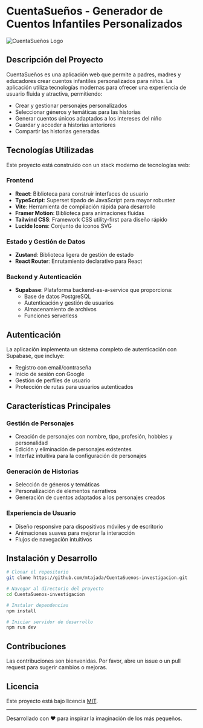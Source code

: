 # CuentaSueños - Generador de Cuentos Infantiles Personalizados

![CuentaSueños Logo](https://lovable.dev/projects/f290b21d-9a8e-415b-8025-bebb8625aa3d)

## Descripción del Proyecto

CuentaSueños es una aplicación web que permite a padres, madres y educadores crear cuentos infantiles personalizados para niños. La aplicación utiliza tecnologías modernas para ofrecer una experiencia de usuario fluida y atractiva, permitiendo:

- Crear y gestionar personajes personalizados
- Seleccionar géneros y temáticas para las historias
- Generar cuentos únicos adaptados a los intereses del niño
- Guardar y acceder a historias anteriores
- Compartir las historias generadas

## Tecnologías Utilizadas

Este proyecto está construido con un stack moderno de tecnologías web:

### Frontend
- **React**: Biblioteca para construir interfaces de usuario
- **TypeScript**: Superset tipado de JavaScript para mayor robustez
- **Vite**: Herramienta de compilación rápida para desarrollo
- **Framer Motion**: Biblioteca para animaciones fluidas
- **Tailwind CSS**: Framework CSS utility-first para diseño rápido
- **Lucide Icons**: Conjunto de iconos SVG

### Estado y Gestión de Datos
- **Zustand**: Biblioteca ligera de gestión de estado
- **React Router**: Enrutamiento declarativo para React

### Backend y Autenticación
- **Supabase**: Plataforma backend-as-a-service que proporciona:
  - Base de datos PostgreSQL
  - Autenticación y gestión de usuarios
  - Almacenamiento de archivos
  - Funciones serverless

## Autenticación

La aplicación implementa un sistema completo de autenticación con Supabase, que incluye:
- Registro con email/contraseña
- Inicio de sesión con Google
- Gestión de perfiles de usuario
- Protección de rutas para usuarios autenticados

## Características Principales

### Gestión de Personajes
- Creación de personajes con nombre, tipo, profesión, hobbies y personalidad
- Edición y eliminación de personajes existentes
- Interfaz intuitiva para la configuración de personajes

### Generación de Historias
- Selección de géneros y temáticas
- Personalización de elementos narrativos
- Generación de cuentos adaptados a los personajes creados

### Experiencia de Usuario
- Diseño responsive para dispositivos móviles y de escritorio
- Animaciones suaves para mejorar la interacción
- Flujos de navegación intuitivos

## Instalación y Desarrollo

```sh
# Clonar el repositorio
git clone https://github.com/mtajada/CuentaSuenos-investigacion.git

# Navegar al directorio del proyecto
cd CuentaSuenos-investigacion

# Instalar dependencias
npm install

# Iniciar servidor de desarrollo
npm run dev
```

## Contribuciones

Las contribuciones son bienvenidas. Por favor, abre un issue o un pull request para sugerir cambios o mejoras.

## Licencia

Este proyecto está bajo licencia [MIT](LICENSE).

---

Desarrollado con ❤️ para inspirar la imaginación de los más pequeños.
